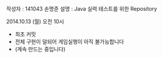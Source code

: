 작성자 : 141043 손명준
설명 : Java 실력 테스트를 위한 Repository

2014.10.13 (월) 오전 10시
 - 최초 커밋
 - 전체 구현이 덜되어 게임실행이 아직 불가능합니다
 - (계속 만드는 중입니다)